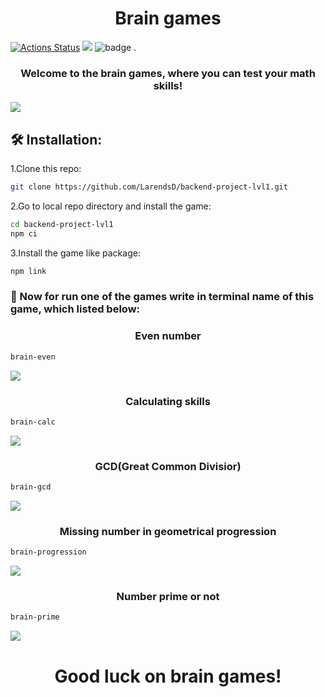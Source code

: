 <h1 align="center">
  Brain games
</h1>

[![Actions Status](https://github.com/LarendsD/backend-project-lvl1/workflows/hexlet-check/badge.svg)](https://github.com/LarendsD/backend-project-lvl1/actions)
<a href="https://codeclimate.com/github/LarendsD/backend-project-lvl1/maintainability"><img src="https://api.codeclimate.com/v1/badges/9d453eda43d77e092f97/maintainability" /></a>
![badge](https://github.com/LarendsD/backend-project-lvl1/actions/workflows/lint.yml/badge.svg)
.
<h3 align="center">
  Welcome to the brain games, where you can test your math skills!
</h3>
<a href="https://asciinema.org/a/jYPR9DfnZaZ7ZrlEXZu7xrHoY" target="_blank"><img src="https://asciinema.org/a/jYPR9DfnZaZ7ZrlEXZu7xrHoY.svg" /></a>

## 🛠️ Installation:
1.Clone this repo:
```bash
git clone https://github.com/LarendsD/backend-project-lvl1.git
```
2.Go to local repo directory and install the game:
```bash
cd backend-project-lvl1
npm ci
```
3.Install the game like package:
```bash
npm link
```

### :space_invader: Now for run one of the games write in terminal name of this game, which listed below:

<h3 align="center">
  Even number
</h3>

```bash
brain-even
```

<a href="https://asciinema.org/a/VhVnihSbnRjmtfeB0JdvwFuz4" target="_blank"><img src="https://asciinema.org/a/VhVnihSbnRjmtfeB0JdvwFuz4.svg" /></a>

<h3 align="center">
  Calculating skills
</h3>

```bash
brain-calc
```

<a href="https://asciinema.org/a/LYpxaTZx6W48m9QgAtOSSZuxq" target="_blank"><img src="https://asciinema.org/a/LYpxaTZx6W48m9QgAtOSSZuxq.svg" /></a>

<h3 align="center">
  GCD(Great Common Divisior)
</h3>

```bash
brain-gcd
```

<a href="https://asciinema.org/a/BwSylqT5oZmOSXM0JsNIgK54f" target="_blank"><img src="https://asciinema.org/a/BwSylqT5oZmOSXM0JsNIgK54f.svg" /></a>

<h3 align="center">
  Missing number in geometrical progression
</h3>

```bash
brain-progression
```

<a href="https://asciinema.org/a/kBrkIoEVL5IImIoexnQqFd5MM" target="_blank"><img src="https://asciinema.org/a/kBrkIoEVL5IImIoexnQqFd5MM.svg" /></a>

<h3 align="center">
  Number prime or not
</h3>

```bash
brain-prime
```

<a href="https://asciinema.org/a/BYEOdWLr5pcFLp0VB1WRlQYWP" target="_blank"><img src="https://asciinema.org/a/BYEOdWLr5pcFLp0VB1WRlQYWP.svg" /></a>

<h1 align="center">
  Good luck on brain games!
</h1>
